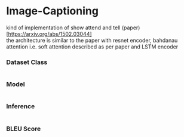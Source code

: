 # Image-Captioning
kind of implementation of show attend and tell (paper)[https://arxiv.org/abs/1502.03044]
<br>
the architecture is similar to the paper with resnet encoder, bahdanau attention i.e. soft attention described as per paper and LSTM encoder
<br>

### Dataset Class
```
```

### Model
```
```

### Inference
```
```

### BLEU Score
```
```
